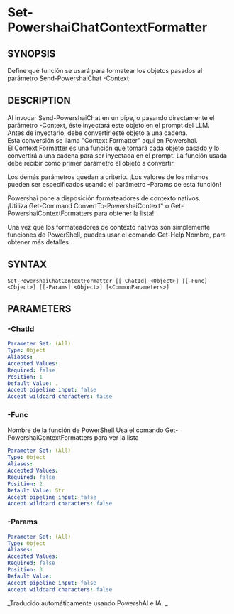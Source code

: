 ﻿---
external help file: powershai-help.xml
schema: 2.0.0
powershai: true
---

# Set-PowershaiChatContextFormatter

## SYNOPSIS <!--!= @#Synop !-->
Define qué función se usará para formatear los objetos pasados al parámetro Send-PowershaiChat -Context

## DESCRIPTION <!--!= @#Desc !-->
Al invocar Send-PowershaiChat en un pipe, o pasando directamente el parámetro -Context, éste inyectará este objeto en el prompt del LLM.  
Antes de inyectarlo, debe convertir este objeto a una cadena.  
Esta conversión se llama "Context Formatter" aquí en Powershai.  
El Context Formatter es una función que tomará cada objeto pasado y lo convertirá a una cadena para ser inyectada en el prompt.
La función usada debe recibir como primer parámetro el objeto a convertir.  

Los demás parámetros quedan a criterio. ¡Los valores de los mismos pueden ser especificados usando el parámetro -Params de esta función!

Powershai pone a disposición formateadores de contexto nativos.  
¡Utiliza Get-Command ConvertTo-PowershaiContext* o Get-PowershaiContextFormatters para obtener la lista!

Una vez que los formateadores de contexto nativos son simplemente funciones de PowerShell, puedes usar el comando Get-Help Nombre, para obtener más detalles.

## SYNTAX <!--!= @#Syntax !-->

```
Set-PowershaiChatContextFormatter [[-ChatId] <Object>] [[-Func] <Object>] [[-Params] <Object>] [<CommonParameters>]
```

## PARAMETERS <!--!= @#Params !-->

### -ChatId

```yml
Parameter Set: (All)
Type: Object
Aliases: 
Accepted Values: 
Required: false
Position: 1
Default Value: .
Accept pipeline input: false
Accept wildcard characters: false
```

### -Func
Nombre de la función de PowerShell
Usa el comando Get-PowershaiContextFormatters para ver la lista

```yml
Parameter Set: (All)
Type: Object
Aliases: 
Accepted Values: 
Required: false
Position: 2
Default Value: Str
Accept pipeline input: false
Accept wildcard characters: false
```

### -Params

```yml
Parameter Set: (All)
Type: Object
Aliases: 
Accepted Values: 
Required: false
Position: 3
Default Value: 
Accept pipeline input: false
Accept wildcard characters: false
```




<!--PowershaiAiDocBlockStart-->
_Traducido automáticamente usando PowershAI e IA. 
_
<!--PowershaiAiDocBlockEnd-->
